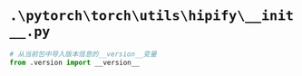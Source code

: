 # `.\pytorch\torch\utils\hipify\__init__.py`

```py
# 从当前包中导入版本信息的__version__变量
from .version import __version__
```